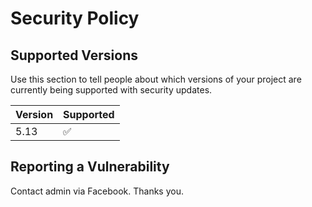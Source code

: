 # Security Policy

## Supported Versions

Use this section to tell people about which versions of your project are
currently being supported with security updates.

| Version | Supported          |
| ------- | ------------------ |
| 5.13   | :white_check_mark: |

## Reporting a Vulnerability

Contact admin via Facebook. Thanks you.

